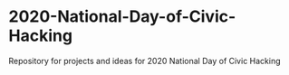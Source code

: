 # 2020-National-Day-of-Civic-Hacking
Repository for projects and ideas for 2020 National Day of Civic Hacking
